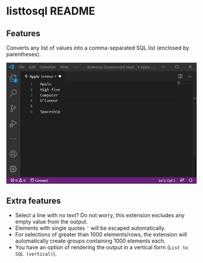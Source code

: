 # listtosql README

## Features

Converts any list of values into a comma-separated SQL list (enclosed by parentheses).

![](./images/animation.gif)

## Extra features
- Select a line with no text? Do not worry, this extension excludes any empty value from the output.
- Elements with single quotes `'` will be escaped automatically.
- For selections of greater than 1000 elements/rows, the extension will automatically create groups containing 1000 elements each.
- You have an option of rendering the output in a vertical form (`List to SQL (vertical)`).